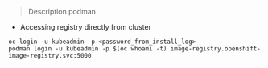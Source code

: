 
> Description podman

- Accessing registry directly from cluster

```
oc login -u kubeadmin -p <password_from_install_log>
podman login -u kubeadmin -p $(oc whoami -t) image-registry.openshift-image-registry.svc:5000
```


